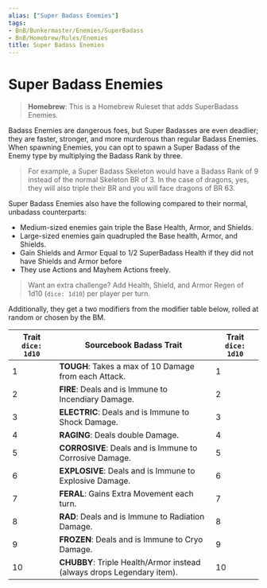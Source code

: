 ```yaml
---
alias: ["Super Badass Enemies"]
tags:
- BnB/Bunkermaster/Enemies/SuperBadass
- BnB/Homebrew/Rules/Enemies
title: Super Badass Enemies
---
```


# Super Badass Enemies

> **Homebrew**: This is a Homebrew Ruleset that adds SuperBadass Enemies.

Badass Enemies are dangerous foes, but Super Badasses are even deadlier; they are faster, stronger, and more murderous than regular Badass Enemies. When spawning Enemies, you can opt to spawn a Super Badass of the Enemy type by multiplying the Badass Rank by three.

> For example, a Super Badass Skeleton would have a Badass Rank of 9 instead of the normal Skeleton BR of 3.
> In the case of dragons, yes, they will also triple their BR and you will face dragons of BR 63.

Super Badass Enemies also have the following compared to their normal, unbadass counterparts:

- Medium-sized enemies gain triple the Base Health, Armor, and Shields.
- Large-sized enemies gain quadrupled the Base health, Armor, and Shields.
- Gain Shields and Armor Equal to 1/2 SuperBadass Health if they did not have Shields and Armor before
- They use Actions and Mayhem Actions freely.

> Want an extra challenge? Add Health, Shield, and Armor Regen of 1d10 (`dice: 1d10`) per player per turn.

Additionally, they get a two modifiers from the modifier table below, rolled at random or chosen by the BM.

| **Trait** `dice: 1d10` | **Sourcebook Badass Trait**                                            | Trait `dice: 1d10` |
| ---------------------- | ---------------------------------------------------------------------- | ------------------ |
| 1                      | **TOUGH**: Takes a max of 10 Damage from each Attack.                  |   1                 |
| 2                      | **FIRE**: Deals and is Immune to Incendiary Damage.                    |    2                |
| 3                      | **ELECTRIC**: Deals and is Immune to Shock Damage.                     |     3               |
| 4                      | **RAGING**: Deals double Damage.                                       |      4              |
| 5                      | **CORROSIVE**: Deals and is Immune to Corrosive Damage.                |       5             |
| 6                      | **EXPLOSIVE**: Deals and is Immune to Explosive Damage.                |        6            |
| 7                      | **FERAL**: Gains Extra Movement each turn.                             |         7           |
| 8                      | **RAD**: Deals and is Immune to Radiation Damage.                      |          8          |
| 9                      | **FROZEN**: Deals and is Immune to Cryo Damage.                        |           9         |
| 10                     | **CHUBBY**: Triple Health/Armor instead (always drops Legendary item). |            10        |